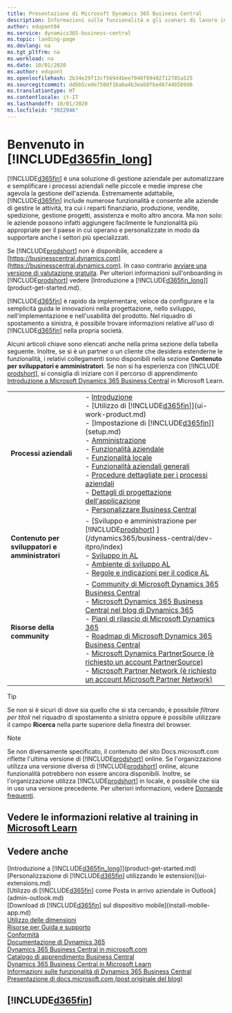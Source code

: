 ```yaml
---
title: Presentazione di Microsoft Dynamics 365 Business Central
description: Informazioni sulle funzionalità e gli scenari di lavoro in Business Central, una soluzione di gestione aziendale per piccole e medie imprese.
author: edupont04
ms.service: dynamics365-business-central
ms.topic: landing-page
ms.devlang: na
ms.tgt_pltfrm: na
ms.workload: na
ms.date: 10/01/2020
ms.author: edupont
ms.openlocfilehash: 2b34e29f13cf569d4bee7040f89402712785a525
ms.sourcegitcommit: ddbb5cede750df1baba4b3eab8fbed6744b5b9d6
ms.translationtype: HT
ms.contentlocale: it-IT
ms.lasthandoff: 10/01/2020
ms.locfileid: "3922946"
---
```

# <a name="welcome-to-d365fin_long"></a>Benvenuto in [!INCLUDE[d365fin_long](includes/d365fin_long_md.md)]

[!INCLUDE[d365fin](includes/d365fin_md.md)] è una soluzione di gestione aziendale per automatizzare e semplificare i processi aziendali nelle piccole e medie imprese che agevola la gestione dell'azienda. Estremamente adattabile, [!INCLUDE[d365fin](includes/d365fin_md.md)] include numerose funzionalità e consente alle aziende di gestire le attività, tra cui i reparti finanziario, produzione, vendite, spedizione, gestione progetti, assistenza e molto altro ancora. Ma non solo: le aziende possono infatti aggiungere facilmente le funzionalità più appropriate per il paese in cui operano e personalizzate in modo da supportare anche i settori più specializzati.

Se [!INCLUDE[prodshort](includes/prodshort.md)] non è disponibile, accedere a [https://businesscentral.dynamics.com](https://businesscentral.dynamics.com). In caso contrario [avviare una versione di valutazione gratuita](https://go.microsoft.com/fwlink/?linkid=847861). Per ulteriori informazioni sull'onboarding in [!INCLUDE[prodshort](includes/prodshort.md)] vedere [Introduzione a [!INCLUDE[d365fin_long](includes/d365fin_long_md.md)]](product-get-started.md).  

[!INCLUDE[d365fin](includes/d365fin_md.md)] è rapido da implementare, veloce da configurare e la semplicità guida le innovazioni nella progettazione, nello sviluppo, nell'implementazione e nell'usabilità del prodotto. Nel riquadro di spostamento a sinistra, è possibile trovare informazioni relative all'uso di [!INCLUDE[d365fin](includes/d365fin_md.md)] nella propria società.  

Alcuni articoli chiave sono elencati anche nella prima sezione della tabella seguente. Inoltre, se si è un partner o un cliente che desidera estenderne le funzionalità, i relativi collegamenti sono disponibili nella sezione **Contenuto per sviluppatori e amministratori**. Se non si ha esperienza con [!INCLUDE [prodshort](includes/prodshort.md)], si consiglia di iniziare con il percorso di apprendimento [Introduzione a Microsoft Dynamics 365 Business Central](/learn/paths/get-started-dynamics-365-business-central/) in Microsoft Learn.  

|||  
|-|-|  
|**Processi aziendali**|-   [Introduzione](product-get-started.md)<br />-   [Utilizzo di [!INCLUDE[d365fin](includes/d365fin_md.md)]](ui-work-product.md)<br />-   [Impostazione di [!INCLUDE[d365fin](includes/d365fin_md.md)]](setup.md)<br />-   [Amministrazione](admin-setup-and-administration.md)<br />-   [Funzionalità aziendale](across-business-functionality.md)<br />-   [Funzionalità locale](LocalFunctionality/Austria/austria-local-functionality.md)<br />-   [Funzionalità aziendali generali](ui-across-business-areas.md)<br />-   [Procedure dettagliate per i processi aziendali](walkthrough-business-process-walkthroughs.md)<br />-   [Dettagli di progettazione dell'applicazione](design-details-application-design.md)<br />- [Personalizzare Business Central](ui-customizing-overview.md)|  
|**Contenuto per sviluppatori e amministratori**|-   [Sviluppo e amministrazione per [!INCLUDE[prodshort](includes/prodshort.md)] ](/dynamics365/business-central/dev-itpro/index)<br />-   [Sviluppo in AL](/dynamics365/business-central/dev-itpro/developer/devenv-dev-overview)<br />-   [Ambiente di sviluppo AL](/dynamics365/business-central/dev-itpro/developer/devenv-reference-overview)<br />-   [Regole e indicazioni per il codice AL](/dynamics365/business-central/dev-itpro/compliance/apptest-overview)|  
|**Risorse della community**|-   [Community di Microsoft Dynamics 365 Business Central](https://community.dynamics.com/business)<br />-   [Microsoft Dynamics 365 Business Central nel blog di Dynamics 365](https://cloudblogs.microsoft.com/dynamics365/it/product/business-central/)<br />-   [Piani di rilascio di Microsoft Dynamics 365](https://go.microsoft.com/fwlink/?linkid=2047422)<br />-   [Roadmap di Microsoft Dynamics 365 Business Central](https://dynamics.microsoft.com/roadmap/business-central/)<br />-   [Microsoft Dynamics PartnerSource \(è richiesto un account PartnerSource\)](https://mbs.microsoft.com/partnersource)<br />-   [Microsoft Partner Network \(è richiesto un account Microsoft Partner Network\)](https://mspartner.microsoft.com/en/us/windows/index.aspx)|  

> [!TIP]
> Se non si è sicuri di dove sia quello che si sta cercando, è possibile *filtrare per titoli* nel riquadro di spostamento a sinistra oppure è possibile utilizzare il campo **Ricerca** nella parte superiore della finestra del browser.

> [!NOTE]
> Se non diversamente specificato, il contenuto del sito Docs.microsoft.com riflette l'ultima versione di [!INCLUDE[prodshort](includes/prodshort.md)] online. Se l'organizzazione utilizza una versione diversa di [!INCLUDE[prodshort](includes/prodshort.md)] online, alcune funzionalità potrebbero non essere ancora disponibili. Inoltre, se l'organizzazione utilizza [!INCLUDE[prodshort](includes/prodshort.md)] in locale, è possibile che sia in uso una versione precedente. Per ulteriori informazioni, vedere [Domande frequenti](across-faq.md).

## <a name="see-related-training-at-microsoft-learn"></a>Vedere le informazioni relative al training in [Microsoft Learn](/learn/browse/?products=dynamics-business-central)

## <a name="see-also"></a>Vedere anche

[Introduzione a [!INCLUDE[d365fin_long](includes/d365fin_long_md.md)]](product-get-started.md)  
[Personalizzazione di [!INCLUDE[d365fin](includes/d365fin_md.md)] utilizzando le estensioni](ui-extensions.md)  
[Utilizzo di [!INCLUDE[d365fin](includes/d365fin_md.md)] come Posta in arrivo aziendale in Outlook](admin-outlook.md)  
[Download di [!INCLUDE[d365fin](includes/d365fin_md.md)] sul dispositivo mobile](install-mobile-app.md)  
[Utilizzo delle dimensioni](finance-dimensions.md)  
[Risorse per Guida e supporto](product-help-and-support.md)  
[Conformità](compliance/compliance-overview.md)  
[Documentazione di Dynamics 365](/dynamics365/)  
[Dynamics 365 Business Central in microsoft.com](https://dynamics.microsoft.com/business-central/overview/)  
[Catalogo di apprendimento Business Central](readiness/readiness-learning-catalog.md)  
[Dynamics 365 Business Central in Microsoft Learn](/learn/browse/?products=dynamics-business-central)  
[Informazioni sulle funzionalità di Dynamics 365 Business Central](https://dynamics.microsoft.com/business-central/capabilities/)  
[Presentazione di docs.microsoft.com (post originale del blog)](https://docs.microsoft.com/teamblog/introducing-docs-microsoft-com)  

## [!INCLUDE[d365fin](includes/free_trial_md.md)]
